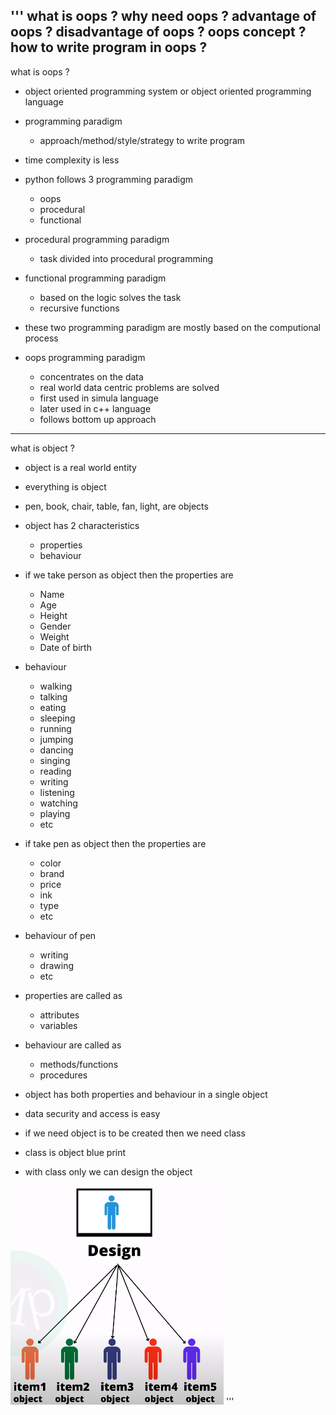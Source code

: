 '''
what is oops ?
why need oops ?
advantage of oops ?
disadvantage of oops ?
oops concept ?
how to write program in oops ?
--------------------------------------------------
what is oops ?
- object oriented programming system or object oriented programming language
- programming paradigm
    - approach/method/style/strategy to write program
- time complexity is less


- python follows 3 programming paradigm
    - oops
    - procedural
    - functional
- procedural programming paradigm
    - task divided into procedural programming
- functional programming paradigm
    - based on the logic solves the task
    - recursive functions
- these two programming paradigm are mostly based on the computional process
- oops programming paradigm
    - concentrates on the data
    - real world data centric problems are solved
    - first used in simula language
    - later used in c++ language
    - follows bottom up approach
--------------------------------------------------
what is object ?
- object is a real world entity
- everything is object
- pen, book, chair, table, fan, light, are objects
- object has 2 characteristics
    - properties
    - behaviour
- if we take person as object then the properties are
    - Name
    - Age
    - Height
    - Gender
    - Weight
    - Date of birth
- behaviour
    - walking
    - talking
    - eating
    - sleeping
    - running
    - jumping
    - dancing
    - singing
    - reading
    - writing
    - listening
    - watching
    - playing
    - etc
- if take pen as object then the properties are
    - color
    - brand
    - price
    - ink
    - type
    - etc
- behaviour of pen
    - writing
    - drawing
    - etc
- properties are called as 
    - attributes
    - variables
- behaviour are called as
    - methods/functions
    - procedures

- object has both properties and behaviour in a single object
- data security and access is easy

- if we need object is to be created then we need class
- class is object blue print
- with class only we can design the object 

![screenshot](./design.png)
'''
